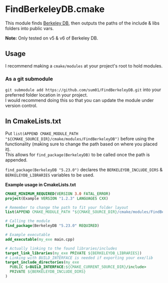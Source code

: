 # FindBerkeleyDB.cmake

This module finds [Berkeley DB](http://www.oracle.com/technetwork/database/database-technologies/berkeleydb/overview/index.html), then outputs the paths of the include & libs folders into public vars.

**Note:** Only tested on v5 & v6 of Berkeley DB.

## Usage

I recommend making a `cmake/modules` at your project's root to hold modules.

### As a git submodule

`git submodule add https://github.com/sum01/FindBerkeleyDB.git` into your preferred folder location in your project.  
I would recommend doing this so that you can update the module under version control.

## In CmakeLists.txt

Put `list(APPEND CMAKE_MODULE_PATH "${CMAKE_SOURCE_DIR}/cmake/modules/FindBerkeleyDB")` before using the functionality (making sure to change the path based on where you placed it).  
This allows for `find_package(BerkeleyDB)` to be called once the path is appended.

`find_package(BerkeleyDB "5.23.0")` declares the `BERKELEYDB_INCLUDE_DIRS` & `BERKELEYDB_LIBRARIES` variables to be used.

**Example usage in CmakeLists.txt**

```cmake
CMAKE_MINIMUM_REQUIRED(VERSION 3.0 FATAL_ERROR)
project(Example VERSION "1.2.3" LANGUAGES CXX)

# Remember to change the path to fit your folder layout
list(APPEND CMAKE_MODULE_PATH "${CMAKE_SOURCE_DIR}/cmake/modules/FindBerkeleyDB")

# Calling the module
find_package(BerkeleyDB "5.23.0" REQUIRED)

# Example executable
add_executable(my_exe main.cpp)

# Actually linking to the found libraries/includes
target_link_libraries(my_exe PRIVATE ${BERKELEYDB_LIBRARIES})
# Linking with BUILD_INTERFACE is needed if exporting your exe/lib
target_include_directories(my_exe
  PUBLIC $<BUILD_INTERFACE:${CMAKE_CURRENT_SOURCE_DIR}/include>
  PRIVATE ${BERKELEYDB_INCLUDE_DIRS}
)
```
